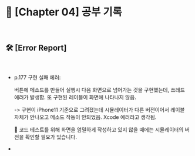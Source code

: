 # 📙 [Chapter 04] 공부 기록

<br/>

## 🛠 [Error Report]

<br/>

- p.177 구현 실패 에러: 

  버튼에 메소드를 만들어 실행시 다음 화면으로 넘어가는 것을 구현했는데, 쓰레드 에러가 발생함. 또 구현된 레이블이 화면에 나타나지 않음.

  -> 구현이 iPhone11 기준으로 그려졌는데 시뮬레이터가 다른 버전이어서 레이블 자체가 안나오고 메소드 작동이 안되었음. Xcode 에러라고 생각됨. 

  🧐 코드 테스트를 위해 화면을 엄밀하게 작성하고 있지 않을 때에는 시뮬레이터의 버전을 확인할 필요가 있습니다.

- 

